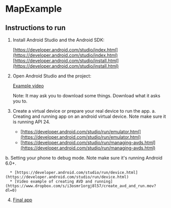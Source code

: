 # MapExample

## Instructions to run

1. Install Android Studio and the Android SDK: 

    [https://developer.android.com/studio/index.html](https://developer.android.com/studio/index.html)
    [https://developer.android.com/studio/install.html](https://developer.android.com/studio/install.html)

2. Open Android Studio and the project:
    
    [Example video](https://www.dropbox.com/s/ueynhi0rpau08oc/download_and_open.mov?dl=0)

    Note: It may ask you to download some things. Download what it asks you to.

3. Create a virtual device or prepare your real device to run the app.
    a. Creating and running app on an android virtual device. Note make sure it is running API 24.

      * [https://developer.android.com/studio/run/emulator.html](https://developer.android.com/studio/run/emulator.html)
      * [https://developer.android.com/studio/run/managing-avds.html](https://developer.android.com/studio/run/managing-avds.html)

  b. Setting your phone to debug mode.  Note make sure it's running Android 6.0+.

      * [https://developer.android.com/studio/run/device.html](https://developer.android.com/studio/run/device.html)
      * [Video example of creating AVD and running](https://www.dropbox.com/s/i3osmr1orgj8l57/create_avd_and_run.mov?dl=0)
   
4. [Final app](https://www.dropbox.com/s/w839ch9gxitt97k/app_demo.mov?dl=0)